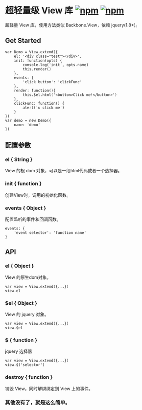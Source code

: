 # 超轻量级 View 库   [![npm](https://img.shields.io/npm/v/tiny-view.svg)](https://www.npmjs.com/package/tiny-view)  [![npm](https://img.shields.io/npm/dt/tiny-view.svg)](https://www.npmjs.com/package/tiny-view)

超轻量 View 库，使用方法类似 Backbone.View，依赖 jquery(1.8+)。

## Get Started

```
var Demo = View.extend({
    el: '<div class="test"></div>',
    init: function(opts) {
        console.log('init', opts.name)
        this.render()
    }, 
    events: {
        'click button': 'clickFunc'
    },
    render: function(){
        this.$el.html('<button>Click me!</button>')
    },
    clickFunc: function() {
        alert('u click me')
    }
})
var demo = new Demo({
    name: 'demo'
})
```

## 配置参数

### el { String }

View 的根 dom 对象，可以是一段html代码或者一个选择器。

### init { function }

创建View时，调用的初始化函数。

### events { Object }

配置监听的事件和回调函数。

```
events: {
    'event selector': 'function name'
}
```

## API

### el { Object }
  
View 的原生dom对象。

```
var view = View.extend({...})
view.el
```

### $el { Object }

View 的 jquery 对象。

```
var view = View.extend({...})
view.$el
```

### $ { function }

jquery 选择器

```
var view = View.extend({...})
view.$('selector')
```
### destroy { function }

销毁 View，同时解绑绑定到 View 上的事件。

### 其他没有了，就是这么简单。

